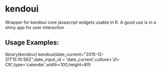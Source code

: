 # kendoui

Wrapper for kendoui core javascript widgets usable in R. A good use is in a shiny app for user interaction 

## Usage Examples:

library(kendoui)
kendoui(date_current="2015-12-31T15:10:56Z",date_input_id = 'date_current',culture='zh-CN',type='calendar',width=100,height=80)
